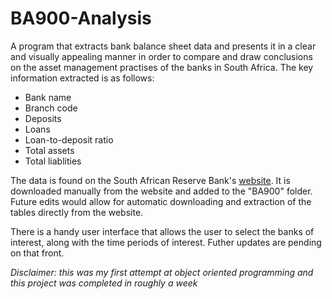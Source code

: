 # BA900-Analysis

A program that extracts bank balance sheet data and presents it in a clear and visually appealing manner in order to compare and draw conclusions on the asset management practises of the banks in South Africa. The key information extracted is as follows:

- Bank name
- Branch code 
- Deposits
- Loans 
- Loan-to-deposit ratio
- Total assets 
- Total liablities

The data is found on the South African Reserve Bank's [website](https://www.resbank.co.za/Research/Statistics/Pages/Banks-BA900-Economic-Returns.aspx). It is downloaded manually from the website and added to the  "BA900" folder. Future edits would allow for automatic downloading and extraction of the tables directly from the website.

There is a handy user interface that allows the user to select the banks of interest, along with the time periods of interest. Futher updates are pending on that front.

*Disclaimer: this was my first attempt at object oriented programming and this project was completed in roughly a week*
